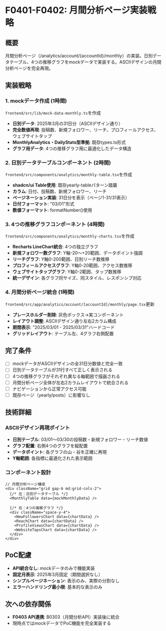 # F0401-F0402: 月間分析ページ実装戦略

## 概要
月間分析ページ（/analytics/account/{accountId}/monthly）の実装。日別データテーブル、4つの推移グラフをmockデータで実装する。ASCIIデザインの月間分析ページを完全再現。

## 実装戦略

### 1. mockデータ作成 (1時間)
`frontend/src/lib/mock-data-monthly.ts`を作成
- **日別データ**: 2025年3月の31日分（ASCIIデザイン通り）
- **完全数値再現**: 投稿数、新規フォロワー、リーチ、プロフィールアクセス、ウェブサイトタップ
- **MonthlyAnalytics・DailyStats型準拠**: 既存types.ts形式
- **グラフ用データ**: 4つの推移グラフ用に最適化したデータ構造

### 2. 日別データテーブルコンポーネント (2時間)
`frontend/src/components/analytics/monthly-table.tsx`を作成
- **shadcn/ui Table使用**: 既存yearly-tableパターン踏襲
- **カラム**: 日付、投稿数、新規フォロワー、リーチ
- **ページネーション実装**: 31日分を表示（ページ1-31/31表示）
- **日付フォーマット**: "03/01"形式
- **数値フォーマット**: formatNumber()使用

### 3. 4つの推移グラフコンポーネント (4時間)
`frontend/src/components/analytics/monthly-charts.tsx`を作成
- **Recharts LineChart統合**: 4つの独立グラフ
- **新規フォロワー数グラフ**: Y軸-20〜+20範囲、データポイント強調
- **リーチグラフ**: Y軸0-200範囲、日別リーチ数推移
- **プロフィールアクセスグラフ**: Y軸0-20範囲、アクセス数推移  
- **ウェブサイトタップグラフ**: Y軸0-2範囲、タップ数推移
- **統一デザイン**: 各グラフ同サイズ、同スタイル、レスポンシブ対応

### 4. 月間分析ページ統合 (1時間)
`frontend/src/app/analytics/account/[accountId]/monthly/page.tsx`更新
- **プレースホルダー削除**: 灰色ボックス→実コンポーネント
- **レイアウト調整**: ASCIIデザイン通り左右2カラム構成
- **期間表示**: "2025/03/01 - 2025/03/31"ハードコード
- **グリッドレイアウト**: テーブル左、4グラフ右側配置

## 完了条件
- [ ] mockデータがASCIIデザインの全31日分数値と完全一致
- [ ] 日別データテーブルが31行すべて正しく表示される
- [ ] 4つの推移グラフがそれぞれ異なる軸範囲で描画される
- [ ] 月間分析ページ全体が左右2カラムレイアウトで統合される
- [ ] ナビゲーションから正常アクセス可能
- [ ] 既存ページ（yearly/posts）に影響なし

## 技術詳細

### ASCIIデザイン再現ポイント
- **日別テーブル**: 03/01〜03/30の投稿数・新規フォロワー・リーチ数値
- **グラフ配置**: 右側4つのグラフを縦配置
- **データポイント**: 各グラフの山・谷を正確に再現
- **Y軸範囲**: 各指標に最適化された表示範囲

### コンポーネント設計
```tsx
// 月間分析ページ構成
<div className="grid gap-6 md:grid-cols-2">
  {/* 左：日別データテーブル */}
  <MonthlyTable data={mockMonthlyData} />
  
  {/* 右：4つの推移グラフ */}
  <div className="space-y-4">
    <NewFollowersChart data={chartData} />
    <ReachChart data={chartData} />
    <ProfileViewsChart data={chartData} />
    <WebsiteTapsChart data={chartData} />
  </div>
</div>
```

## PoC配慮
- **API統合なし**: mockデータのみで機能実装
- **固定月表示**: 2025年3月固定（期間選択なし）
- **シンプルページネーション**: 表示のみ、実際の分割なし
- **エラーハンドリング最小限**: 基本的な表示のみ

## 次への依存関係
- **F0403 API連携**: B0303（月間分析API）実装後に統合
- 現時点ではmockデータでPoC機能を完全実装する
